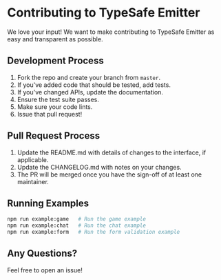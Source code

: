 # Contributing to TypeSafe Emitter

We love your input! We want to make contributing to TypeSafe Emitter as easy and transparent as possible.

## Development Process

1. Fork the repo and create your branch from `master`.
2. If you've added code that should be tested, add tests.
3. If you've changed APIs, update the documentation.
4. Ensure the test suite passes.
5. Make sure your code lints.
6. Issue that pull request!

## Pull Request Process

1. Update the README.md with details of changes to the interface, if applicable.
2. Update the CHANGELOG.md with notes on your changes.
3. The PR will be merged once you have the sign-off of at least one maintainer.

## Running Examples

```bash
npm run example:game   # Run the game example
npm run example:chat   # Run the chat example
npm run example:form   # Run the form validation example
```

## Any Questions?

Feel free to open an issue! 